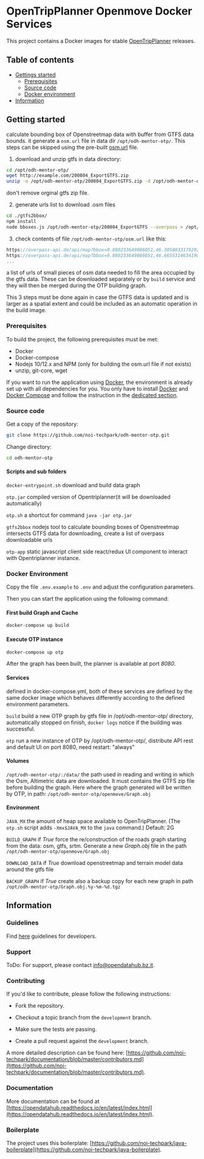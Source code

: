 
# OpenTripPlanner Openmove Docker Services

This project contains a Docker images for stable
[OpenTripPlanner](http://opentripplanner.org) releases.

## Table of contents

- [Gettings started](#getting-started)
  - [Prerequisites](#prerequisites)
  - [Source code](#source-code)
  - [Docker environment](#docker)
- [Information](#information)

## Getting started

calculate bounding box of Openstreetmap data with buffer from GTFS data bounds.
it generate a ```osm.url``` file in data dir ```/opt/odh-mentor-otp/```.
This steps can be skipped using the pre-built [osm.url](osm.url) file.

1) download and unzip gtfs in data directory:
```bash
cd /opt/odh-mentor-otp/
wget http://example.com/200804_ExportGTFS.zip
unzip -o /opt/odh-mentor-otp/200804_ExportGTFS.zip -d /opt/odh-mentor-otp/200804_ExportGTFS
```
don't remove orginal gtfs zip file.

2) generate urls list to download .osm files
```bash
cd ./gtfs2bbox/
npm install
node bboxes.js /opt/odh-mentor-otp/200804_ExportGTFS --overpass > /opt/odh-mentor-otp/osm.url
```

3) check contents of file ```/opt/odh-mentor-otp/osm.url``` like this:
```javascript
https://overpass-api.de/api/map?bbox=9.880233649086051,46.30580331792924,10.397045932724035,46.66553146341906
https://overpass-api.de/api/map?bbox=9.880233649086051,46.66553146341906,10.397045932724035,47.025259608908875
...
```
a list of urls of small pieces of osm data needed to fill the area occupied by the gtfs data.
These can be downloaded separately or by ```build``` service and they will then be merged during the OTP building graph.

This 3 steps must be done again in case the GTFS data is updated and is larger as a spatial extent
and could be included as an automatic operation in the build image.


### Prerequisites

To build the project, the following prerequisites must be met:

- Docker
- Docker-compose
- Nodejs 10/12.x and NPM (only for building the osm.url file if not exists)
- unzip, git-core, wget

If you want to run the application using [Docker](https://www.docker.com/), the environment is already set up with all dependencies for you. You only have to install [Docker](https://www.docker.com/) and [Docker Compose](https://docs.docker.com/compose/) and follow the instruction in the [dedicated section](#execute-with-docker).

### Source code

Get a copy of the repository:

```bash
git clone https://github.com/noi-techpark/odh-mentor-otp.git
```

Change directory:

```bash
cd odh-mentor-otp
```

#### Scripts and sub folders

```docker-entrypoint.sh``` download and build data graph

```otp.jar``` compiled version of Opentriplanner(it will be downloaded automatically)

```otp.sh``` a shortcut for command `java -jar otp.jar`

```gtfs2bbox``` nodejs tool to calculate bounding boxes of Openstreetmap intersects GTFS data for downloading, create a list of overpass downloadable urls

```otp-app``` static javascript client side react/redux UI component to interact with Opentriplanner instance.


### Docker Environment

Copy the file `.env.example` to `.env` and adjust the configuration parameters.

Then you can start the application using the following command:
#### First build Graph and Cache

```bash
docker-compose up build
```

#### Execute OTP instance

```bash
docker-compose up otp
```
After the graph has been built, the planner is available at port *8080*.


#### Services

defined in docker-compose.yml, both of these services are defined by the same docker image which behaves differently according to the defined environment parameters.

```build``` build a new OTP graph by gtfs file in /opt/odh-mentor-otp/ directory, automatically stopped on finish, ```docker logs``` notice if the building was successful.

```otp``` run a new instance of OTP by /opt/odh-mentor-otp/, distribute API rest and default UI on port 8080, need restart: "always"

#### Volumes

```/opt/odh-mentor-otp/:/data/``` the path used in reading and writing in which the Osm, Altimetric data are downloaded. It must contains the GTFS zip file before building the graph. Here where the graph generated will be written by OTP, in path:
```/opt/odh-mentor-otp/openmove/Graph.obj```

#### Environment

```JAVA_MX``` the amount of heap space available to OpenTripPlanner. (The `otp.sh` script adds `-Xmx$JAVA_MX` to the `java` command.) Default: 2G

```BUILD_GRAPH``` if *True* force the re/construction of the roads graph starting from the data: osm, gtfs, srtm.
	Generate a new *Graph.obj* file in the path ```/opt/odh-mentor-otp/openmove/Graph.obj```

```DOWNLOAD_DATA``` if *True* download openstreetmap and terrain model data around the gtfs file

```BACKUP_GRAPH``` if *True* create also a backup copy for each new graph in path ```/opt/odh-mentor-otp/Graph.obj.%y-%m-%d.tgz```

## Information

### Guidelines

Find [here](https://opendatahub.readthedocs.io/en/latest/guidelines.html) guidelines for developers.

### Support

ToDo: For support, please contact [info@opendatahub.bz.it](mailto:info@opendatahub.bz.it).

### Contributing

If you'd like to contribute, please follow the following instructions:

- Fork the repository.

- Checkout a topic branch from the `development` branch.

- Make sure the tests are passing.

- Create a pull request against the `development` branch.

A more detailed description can be found here: [https://github.com/noi-techpark/documentation/blob/master/contributors.md](https://github.com/noi-techpark/documentation/blob/master/contributors.md).

### Documentation

More documentation can be found at [https://opendatahub.readthedocs.io/en/latest/index.html](https://opendatahub.readthedocs.io/en/latest/index.html).

### Boilerplate

The project uses this boilerplate: [https://github.com/noi-techpark/java-boilerplate](https://github.com/noi-techpark/java-boilerplate).
